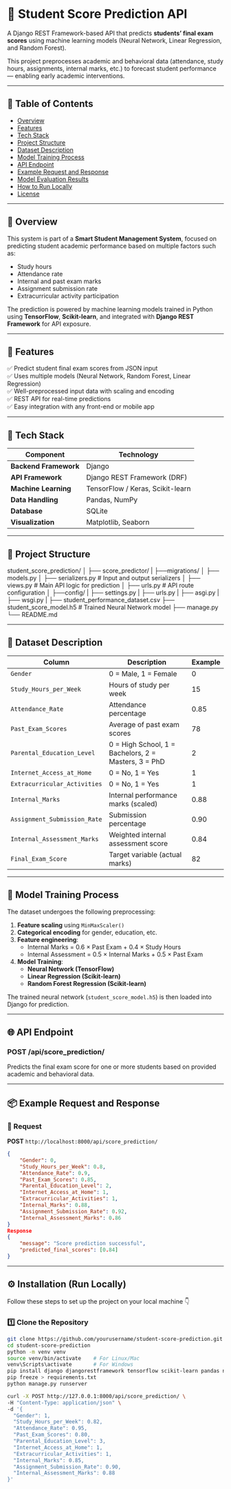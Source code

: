 # 🧠 Student Score Prediction API

A Django REST Framework-based API that predicts **students’ final exam scores** using machine learning models (Neural Network, Linear Regression, and Random Forest).

This project preprocesses academic and behavioral data (attendance, study hours, assignments, internal marks, etc.) to forecast student performance — enabling early academic interventions.

---

## 📘 Table of Contents

- [Overview](#-overview)
- [Features](#-features)
- [Tech Stack](#-tech-stack)
- [Project Structure](#-project-structure)
- [Dataset Description](#-dataset-description)
- [Model Training Process](#-model-training-process)
- [API Endpoint](#-api-endpoint)
- [Example Request and Response](#-example-request-and-response)
- [Model Evaluation Results](#-model-evaluation-results)
- [How to Run Locally](#-how-to-run-locally)
- [License](#-license)

---

## 📖 Overview

This system is part of a **Smart Student Management System**, focused on predicting student academic performance based on multiple factors such as:
- Study hours
- Attendance rate
- Internal and past exam marks
- Assignment submission rate
- Extracurricular activity participation

The prediction is powered by machine learning models trained in Python using **TensorFlow**, **Scikit-learn**, and integrated with **Django REST Framework** for API exposure.

---

## 🚀 Features

✅ Predict student final exam scores from JSON input  
✅ Uses multiple models (Neural Network, Random Forest, Linear Regression)  
✅ Well-preprocessed input data with scaling and encoding  
✅ REST API for real-time predictions  
✅ Easy integration with any front-end or mobile app  

---

## 🧰 Tech Stack

| Component | Technology |
|------------|-------------|
| **Backend Framework** | Django|
| **API Framework** | Django REST Framework (DRF) |
| **Machine Learning** | TensorFlow / Keras, Scikit-learn |
| **Data Handling** | Pandas, NumPy |
| **Database** | SQLite |
| **Visualization** | Matplotlib, Seaborn |

---

## 📂 Project Structure

student_score_prediction/
│
├── score_predictor/
| ├──migrations/
│ ├── models.py
│ ├── serializers.py # Input and output serializers
│ ├── views.py # Main API logic for prediction
│ ├── urls.py # API route configuration
│
├──config/
| ├── settings.py
| ├── urls.py
| ├── asgi.py
| ├── wsgi.py
|
├── student_performance_dataset.csv
├── student_score_model.h5 # Trained Neural Network model
├── manage.py
└── README.md


---

## 🧮 Dataset Description

| Column | Description | Example |
|--------|--------------|----------|
| `Gender` | 0 = Male, 1 = Female | 0 |
| `Study_Hours_per_Week` | Hours of study per week | 15 |
| `Attendance_Rate` | Attendance percentage | 0.85 |
| `Past_Exam_Scores` | Average of past exam scores | 78 |
| `Parental_Education_Level` | 0 = High School, 1 = Bachelors, 2 = Masters, 3 = PhD | 2 |
| `Internet_Access_at_Home` | 0 = No, 1 = Yes | 1 |
| `Extracurricular_Activities` | 0 = No, 1 = Yes | 1 |
| `Internal_Marks` | Internal performance marks (scaled) | 0.88 |
| `Assignment_Submission_Rate` | Submission percentage | 0.90 |
| `Internal_Assessment_Marks` | Weighted internal assessment score | 0.84 |
| `Final_Exam_Score` | Target variable (actual marks) | 82 |

---

## 🧠 Model Training Process

The dataset undergoes the following preprocessing:

1. **Feature scaling** using `MinMaxScaler()`  
2. **Categorical encoding** for gender, education, etc.  
3. **Feature engineering**:
   - Internal Marks = 0.6 × Past Exam + 0.4 × Study Hours
   - Internal Assessment = 0.5 × Internal Marks + 0.5 × Past Exam
4. **Model Training**:
   - **Neural Network (TensorFlow)**
   - **Linear Regression (Scikit-learn)**
   - **Random Forest Regression (Scikit-learn)**

The trained neural network (`student_score_model.h5`) is then loaded into Django for prediction.

---

## 🌐 API Endpoint

### **POST /api/score_prediction/**

Predicts the final exam score for one or more students based on provided academic and behavioral data.

---

## 📦 Example Request and Response

### 🧾 Request

**POST** `http://localhost:8000/api/score_prediction/`

```json
{
    "Gender": 0,
    "Study_Hours_per_Week": 0.8,
    "Attendance_Rate": 0.9,
    "Past_Exam_Scores": 0.85,
    "Parental_Education_Level": 2,
    "Internet_Access_at_Home": 1,
    "Extracurricular_Activities": 1,
    "Internal_Marks": 0.88,
    "Assignment_Submission_Rate": 0.92,
    "Internal_Assessment_Marks": 0.86
}
Response
{
    "message": "Score prediction successful",
    "predicted_final_scores": [0.84]
}

```

---

## ⚙️ Installation (Run Locally)

Follow these steps to set up the project on your local machine 👇

### 1️⃣ Clone the Repository

```bash
git clone https://github.com/yourusername/student-score-prediction.git
cd student-score-prediction
python -m venv venv
source venv/bin/activate    # For Linux/Mac
venv\Scripts\activate       # For Windows
pip install django djangorestframework tensorflow scikit-learn pandas numpy matplotlib seaborn
pip freeze > requirements.txt
python manage.py runserver

curl -X POST http://127.0.0.1:8000/api/score_prediction/ \
-H "Content-Type: application/json" \
-d '{
  "Gender": 1,
  "Study_Hours_per_Week": 0.82,
  "Attendance_Rate": 0.95,
  "Past_Exam_Scores": 0.80,
  "Parental_Education_Level": 3,
  "Internet_Access_at_Home": 1,
  "Extracurricular_Activities": 1,
  "Internal_Marks": 0.85,
  "Assignment_Submission_Rate": 0.90,
  "Internal_Assessment_Marks": 0.88
}'


```